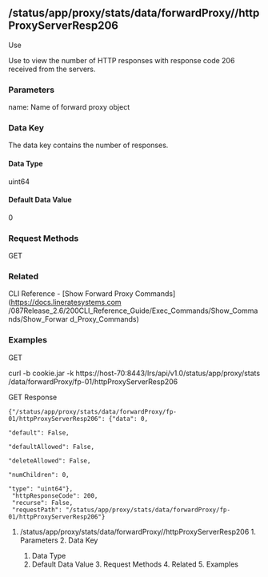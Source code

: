 ## /status/app/proxy/stats/data/forwardProxy/<name>/httpProxyServerResp206

Use

Use to view the number of HTTP responses with response code 206 received from
the servers.

### Parameters

name: Name of forward proxy object

### Data Key

The data key contains the number of responses.

#### Data Type

uint64

#### Default Data Value

0

### Request Methods

GET

### Related

CLI Reference - [Show Forward Proxy Commands](https://docs.lineratesystems.com
/087Release_2.6/200CLI_Reference_Guide/Exec_Commands/Show_Commands/Show_Forwar
d_Proxy_Commands)

### Examples

GET

curl -b cookie.jar -k https://host-70:8443/lrs/api/v1.0/status/app/proxy/stats
/data/forwardProxy/fp-01/httpProxyServerResp206

GET Response

    
    {"/status/app/proxy/stats/data/forwardProxy/fp-01/httpProxyServerResp206": {"data": 0,
                                                                                 "default": False,
                                                                                 "defaultAllowed": False,
                                                                                 "deleteAllowed": False,
                                                                                 "numChildren": 0,
                                                                                 "type": "uint64"},
     "httpResponseCode": 200,
     "recurse": False,
     "requestPath": "/status/app/proxy/stats/data/forwardProxy/fp-01/httpProxyServerResp206"}
    

  1. /status/app/proxy/stats/data/forwardProxy/<name>/httpProxyServerResp206
    1. Parameters
    2. Data Key
      1. Data Type
      2. Default Data Value
    3. Request Methods
    4. Related
    5. Examples

